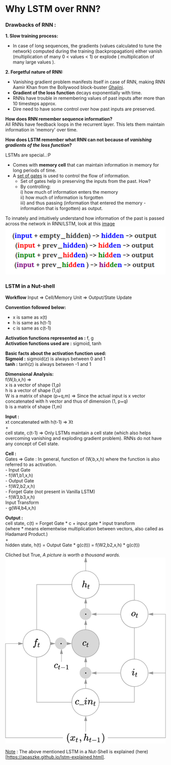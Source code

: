 # Why LSTM over RNN?

### Drawbacks of RNN :

**1. Slow training process:**
- In case of long sequences, the gradients (values calculated to tune the network) computed during the training (backpropagation) either vanish (multiplication of many 0 < values < 1)
or explode ( multiplication of many large values ).

**2. Forgetful nature of RNN:**
- Vanishing gradient problem manifests itself in case of RNN, making RNN Aamir Khan from the Bollywood block-buster [Ghajini](http://www.imdb.com/title/tt1166100/).
- **Gradient of the loss function** decays exponentially with time.
- RNNs have trouble in remembering values of past inputs after more than 10 timesteps approx.
- Dire need to have some control over how past inputs are preserved.


**How does RNN remember sequence information?** <br>
All RNNs have feedback loops in the recurrent layer. This lets them maintain information in 'memory' over time.

<b>How does LSTM remember what RNN can not because of <i>vanishing gradients of the loss function</i>?</b>

LSTMs are special..:P
- Comes with **memory cell** that can maintain information in memory for long periods of time.
- A <u>set of gates</u> is used to control the flow of information.
	- Set of gates help in preserving the inputs from the past. How?
	- By controlling:<br>
		i) how much of information enters the memory<br>
		ii) how much of information is forgotten<br>
		iii) and thus passing (information that entered the memory - information that is forgotten) as output.<br>

To innately and intuitively understand how information of the past is passed across the network in RNN/LSTM, look at this [image](https://iamtrask.github.io/2015/11/15/anyone-can-code-lstm/)<br>
![alt-text](https://github.com/PollenJain/LSTM_Tensorflow/blob/master/hidden_layer_recurrence.png)


### LSTM in a Nut-shell

**Workflow**
Input => Cell/Memory Unit => Output/State Update

**Convention followed below:**
- x is same as x(t)
- h is same as h(t-1)
- c is same as c(t-1)


**Activation functions represented as :** f, g<br>
**Activation functions used are :** sigmoid, tanh<br>

**Basic facts about the activation function used:**<br>
**Sigmoid :** sigmoid(z) is always between 0 and 1<br>
**tanh :** tanh(z) is always between -1 and 1<br>

**Dimensional Analysis:**<br>
f(W,b,x,h) => <br>
	    x is a vector of shape (1,p)<br>
	    h is a vector of shape (1,q)<br>
	    W is a matrix of shape (p+q,m) => Since the actual input is x vector concatenated with h vector and thus of dimension (1, p+q)<br>
	    b is a matrix of shape (1,m)<br>
	
**Input :**<br>
xt concatenated with h(t-1) => Xt<br>
		+<br>
cell state, c(t-1) => Only LSTMs maintain a cell state (which also helps overcoming vanishing and exploding gradient problem). RNNs do not have any concept of Cell state.<br>

	  

**Cell :**<br>
 Gates => Gate : In general, function of (W,b,x,h) where the function is also referred to as activation.<br>
       	- Input Gate <br>
		- f(W1,b1,x,h) <br>
	- Output Gate <br>
		- f(W2,b2,x,h) <br>
	- Forget Gate (not present in Vanilla LSTM) <br>
		- f(W3,b3,x,h) <br>
       Input Transform <br>
		- g(W4,b4,x,h)<br>
	

**Output :**<br>
cell state, c(t) = Forget Gate * c + input gate * input transform<br> 
(where * means elementwise multiplication between vectors, also called as Hadamard Product.)<br>
	+<br>
hidden state, h(t) = Output Gate * g(c(t)) = f(W2,b2,x,h) * g(c(t))<br>

Cliched but True, *A picture is worth a thousand words.*
![alt text](https://github.com/PollenJain/LSTM_Tensorflow/blob/master/mathematics_of_lstm.svg)

<u>Note</u> : The above mentioned LSTM in a Nut-Shell is explained (here)[https://apaszke.github.io/lstm-explained.html].
















	








